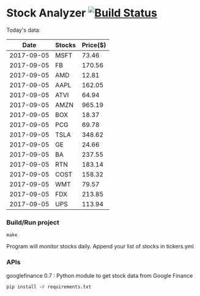 # Stock Analyzer [![Build Status](https://travis-ci.org/ogoyal/StockAnalyzer.svg?branch=master)](https://travis-ci.org/ogoyal/StockAnalyzer)

Today's data:

| Date| Stocks| Price($) | 
| --- | --- | ---  | 
| 2017-09-05| MSFT| 73.46 | 
| 2017-09-05| FB| 170.56 | 
| 2017-09-05| AMD| 12.81 | 
| 2017-09-05| AAPL| 162.05 | 
| 2017-09-05| ATVI| 64.94 | 
| 2017-09-05| AMZN| 965.19 | 
| 2017-09-05| BOX| 18.37 | 
| 2017-09-05| PCG| 69.78 | 
| 2017-09-05| TSLA| 348.62 | 
| 2017-09-05| GE| 24.66 | 
| 2017-09-05| BA| 237.55 | 
| 2017-09-05| RTN| 183.14 | 
| 2017-09-05| COST| 158.32 | 
| 2017-09-05| WMT| 79.57 | 
| 2017-09-05| FDX| 213.85 | 
| 2017-09-05| UPS| 113.94 | 

### Build/Run project

```
make
```

Program will monitor stocks daily. Append your list of stocks in tickers.yml

### APIs
googlefinance 0.7 : Python module to get stock data from Google Finance

```
pip install -r requirements.txt
```

